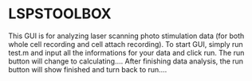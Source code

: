 # LSPSTOOLBOX
This GUI is for analyzing laser scanning photo stimulation data (for both whole cell recording and cell attach recording). To start GUI, simply run test.m and input all the informations for your data and click run. The run button will change to calculating.... After finishing data analysis, the run button will show finished and turn back to run.…
